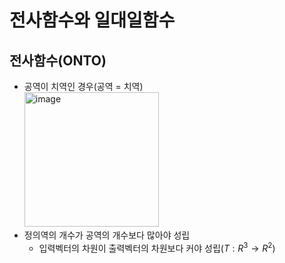 # 전사함수와 일대일함수

## 전사함수(ONTO)

- 공역이 치역인 경우(공역 = 치역) <br/>
  <img width="215" alt="image" src="https://github.com/y100861/Linear_Algebra/assets/107607076/53d923e8-f6a9-4af8-b41c-f1206f0ab64e"> <br/>
 - 정의역의 개수가 공역의 개수보다 많아야 성립
   - 입력벡터의 차원이 출력벡터의 차원보다 커야 성립($T: R^3 → R^2$) 
